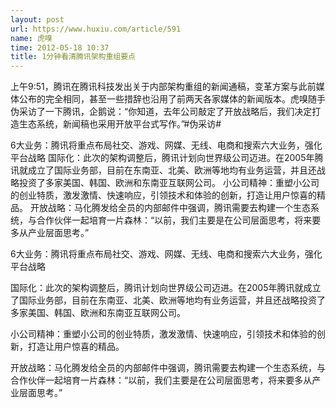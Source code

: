 ```yaml
---
layout: post
url: https://www.huxiu.com/article/591
name: 虎嗅
time: 2012-05-18 10:37
title: 1分钟看清腾讯架构重组要点
---
```

上午9:51，腾讯在腾讯科技发出关于内部架构重组的新闻通稿，变革方案与此前媒体公布的完全相同，甚至一些措辞也沿用了前两天各家媒体的新闻版本。虎嗅随手伪采访了一下腾讯，企鹅说：“你知道，去年公司敲定了开放战略后，我们决定打造生态系统，新闻稿也采用开放平台式写作。”#伪采访#

6大业务：腾讯将重点布局社交、游戏、网媒、无线、电商和搜索六大业务，强化平台战略 国际化：此次的架构调整后，腾讯计划向世界级公司迈进。在2005年腾讯就成立了国际业务部，目前在东南亚、北美、欧洲等地均有业务运营，并且还战略投资了多家美国、韩国、欧洲和东南亚互联网公司。 小公司精神：重塑小公司的创业特质，激发激情、快速响应，引领技术和体验的创新，打造让用户惊喜的精品。 开放战略：马化腾发给全员的内部邮件中强调，腾讯需要去构建一个生态系统，与合作伙伴一起培育一片森林：“以前，我们主要是在公司层面思考，将来要多从产业层面思考。”

6大业务：腾讯将重点布局社交、游戏、网媒、无线、电商和搜索六大业务，强化平台战略

国际化：此次的架构调整后，腾讯计划向世界级公司迈进。在2005年腾讯就成立了国际业务部，目前在东南亚、北美、欧洲等地均有业务运营，并且还战略投资了多家美国、韩国、欧洲和东南亚互联网公司。

小公司精神：重塑小公司的创业特质，激发激情、快速响应，引领技术和体验的创新，打造让用户惊喜的精品。

开放战略：马化腾发给全员的内部邮件中强调，腾讯需要去构建一个生态系统，与合作伙伴一起培育一片森林：“以前，我们主要是在公司层面思考，将来要多从产业层面思考。”

